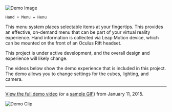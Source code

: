 ![Demo Image](http://www.aestheticinteractive.com/clients/handmenu/Henu-2015-01-11-image.jpg)

```
Hand + Menu = Henu
```

This menu system places selectable items at your fingertips. This provides an effective, on-demand menu that can be part of your virtual reality experience. Hand information is collected via Leap Motion device, which can be mounted on the front of an Oculus Rift headset.

This project is under active development, and the overall design and experience will likely change. 

The videos below show the demo experience that is included in this project. The demo allows you to change settings for the cubes, lighting, and camera.

---
[View the full demo video](http://youtu.be/MsNrTSH5wZw) (or a [sample GIF](http://www.aestheticinteractive.com/clients/handmenu/Henu-2015-01-11-anim.gif)) from January 11, 2015.

![Demo Clip](http://www.aestheticinteractive.com/clients/handmenu/Henu-2015-01-11-anim.gif)
